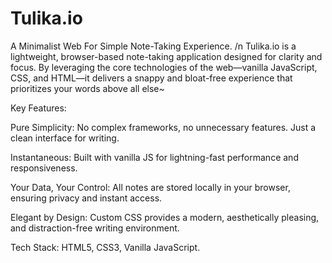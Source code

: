 # Tulika.io

A Minimalist Web For Simple Note-Taking Experience.
/n
Tulika.io is a lightweight, browser-based note-taking application designed for clarity and focus. By leveraging the core technologies of the web—vanilla JavaScript, CSS, and HTML—it delivers a snappy and bloat-free experience that prioritizes your words above all else~

Key Features:

Pure Simplicity: No complex frameworks, no unnecessary features. Just a clean interface for writing.

Instantaneous: Built with vanilla JS for lightning-fast performance and responsiveness.

Your Data, Your Control: All notes are stored locally in your browser, ensuring privacy and instant access.

Elegant by Design: Custom CSS provides a modern, aesthetically pleasing, and distraction-free writing environment.

Tech Stack: HTML5, CSS3, Vanilla JavaScript.
